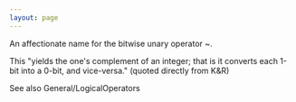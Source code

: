 ```yaml
---
layout: page
---
```


An affectionate name for the bitwise unary operator     ~.

This "yields the one's complement of an integer; that is it converts each 1-bit into a 0-bit, and vice-versa." (quoted directly from K&R)

See also General/LogicalOperators